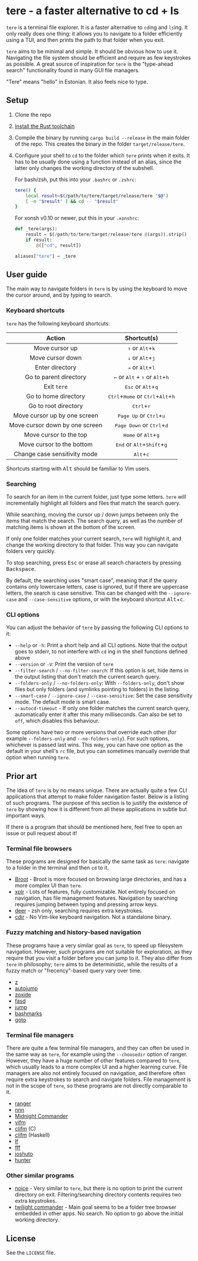 # tere - a faster alternative to cd + ls


`tere` is a terminal file explorer. It is a faster alternative to `cd`ing and
`ls`ing. It only really does one thing: it allows you to navigate to a folder
efficiently using a TUI, and then prints the path to that folder when you exit.

`tere` aims to be minimal and simple. It should be obvious how to use it.
Navigating the file system should be efficient and require as few keystrokes as
possible. A great source of inspiration for `tere` is the "type-ahead search"
functionality found in many GUI file managers.

"Tere" means "hello" in Estonian. It also feels nice to type.

## Setup

1. Clone the repo
1. [Install the Rust toolchain](https://www.rust-lang.org/tools/install)
1. Compile the binary by running `cargo build --release` in the main folder of the repo. This creates the binary in the folder `target/release/tere`.
1. Configure your shell to `cd` to the folder which `tere` prints when it exits. It has to be usually done using a function instead of an alias, since the latter only changes the working directory of the subshell.

    For bash/zsh, put this into your `.bashrc` or `.zshrc`:

    ```sh
    tere() {
        local result=$(/path/to/tere/target/release/tere "$@")
        [ -n "$result" ] && cd -- "$result"
    }
    ```

    For xonsh v0.10 or newer, put this in your `.xonshrc`:

    ```py
    def _tere(args):
        result = $(/path/to/tere/target/release/tere @(args)).strip()
        if result:
            @(["cd", result])

    aliases["tere"] = _tere
    ```


## User guide

The main way to navigate folders in `tere` is by using the keyboard to move the cursor around, and by typing to search.

### Keyboard shortcuts

`tere` has the following keyboard shortcuts:

| Action | Shortcut(s) |
|:---:|:---:|
|Move cursor up  | <kbd>↑</kbd> or <kbd>Alt</kbd>+<kbd>k</kbd> |
|Move cursor down| <kbd>↓</kbd> or <kbd>Alt</kbd>+<kbd>j</kbd> |
|Enter directory | <kbd>→</kbd> or <kbd>Alt</kbd>+<kbd>l</kbd> |
|Go to parent directory| <kbd>←</kbd> or <kbd>Alt</kbd> + <kbd>↑</kbd> or <kbd>Alt</kbd>+<kbd>h</kbd> |
|Exit `tere`| <kbd>Esc</kbd> or <kbd>Alt</kbd>+<kbd>q</kbd> |
|Go to home directory| <kbd>Ctrl</kbd>+<kbd>Home</kbd> or <kbd>Ctrl</kbd>+<kbd>Alt</kbd>+<kbd>h</kbd>|
|Go to root directory| <kbd>Ctrl</kbd>+<kbd>r</kbd>|
|Move cursor up   by one screen| <kbd>Page Up</kbd>   or <kbd>Ctrl</kbd>+<kbd>u</kbd> |
|Move cursor down by one screen| <kbd>Page Down</kbd> or <kbd>Ctrl</kbd>+<kbd>d</kbd> |
|Move cursor to the top   | <kbd>Home</kbd> or <kbd>Alt</kbd>+<kbd>g</kbd> |
|Move cursor to the bottom| <kbd>End</kbd>  or <kbd>Alt</kbd>+<kbd>Shift</kbd>+<kbd>g</kbd> |
|Change case sensitivity mode| <kbd>Alt</kbd>+<kbd>c</kbd> |

Shortcuts starting with <kbd>Alt</kbd> should be familiar to Vim users.

### Searching

To search for an item in the current folder, just type some letters. `tere` will
incrementally highlight all folders and files that match the search query.

While searching, moving the cursor up / down jumps between only the items that
match the search. The search query, as well as the number of matching items is
shown at the bottom of the screen.

If only one folder matches your current search, `tere` will highlight it, and
change the working directory to that folder. This way you can navigate folders
very quickly.

To stop searching, press <kbd>Esc</kbd> or erase all search characters by
pressing <kbd>Backspace</kbd>.

By default, the searching uses "smart case", meaning that if the query contains
only lowercase letters, case is ignored, but if there are uppercase letters, the
search is case sensitive. This can be changed with the `--ignore-case` and
`--case-sensitive` options, or with the keyboard shortcut
<kbd>Alt</kbd>+<kbd>c</kbd>.

### CLI options

You can adjust the behavior of `tere` by passing the following CLI options to it:

- `--help` or `-h`: Print a short help and all CLI options. Note that the output goes to stderr, to not interfere with `cd` ing in the shell functions defined above
- `--version` or `-V`: Print the version of `tere`
- `--filter-search` / `--no-filter-search`: If this option is set, hide items in the output listing that don't match the current search query.
- `--folders-only` / `--no-folders-only`: With `--folders-only`, don't show files but only folders (and symlinks pointing to folders) in the listing.
- `--smart-case` / `--ignore-case` / `--case-sensitive`: Set the case sensitivity mode. The default mode is smart case.
- `--autocd-timeout` - If only one folder matches the current search query, automatically enter it after this many milliseconds. Can also be set to `off`, which disables this behaviour.

Some options have two or more versions that override each other (for example
`--folders-only` and `--no-folders-only`). For such options, whichever is
passed last wins. This way, you can have one option as the default in your
shell's `rc` file, but you can sometimes manually override that option when
running `tere`.

## Prior art

The idea of `tere` is by no means unique. There are actually quite a few CLI
applications that attempt to make folder navigation faster. Below is a listing of
such programs. The purpose of this section is to justify the existence of `tere`
by showing how it is different from all these applications in subtle but
important ways.

If there is a program that should be mentioned here, feel free to open an issue
or pull request about it!

### Terminal file browsers

These programs are designed for basically the same task as `tere`: navigate to a
folder in the terminal and then `cd` to it.

- [Broot](https://dystroy.org/broot/) - Broot is more focused on browsing large directories, and has a more complex UI than `tere`.
- [xplr](https://github.com/sayanarijit/xplr) - Lots of features, fully customizable. Not entirely focused on navigation, has file management features. Navigation by searching requires jumping between typing and pressing arrow keys.
- [deer](https://github.com/Vifon/deer) - zsh only, searching requires extra keystrokes.
- [cdir](https://github.com/EskelinenAntti/cdir) - No Vim-like keyboard navigation. Not a standalone binary.

### Fuzzy matching and history-based navigation

These programs have a very similar goal as `tere`, to speed up filesystem
navigation. However, such programs are not suitable for exploration, as they
require that you visit a folder before you can jump to it. They also differ from
`tere` in  philosophy; `tere` aims to be deterministic, while the results of a
fuzzy match or "frecency"-based query vary over time.

- [z](https://github.com/rupa/z)
- [autojump](https://github.com/wting/autojump)
- [zoxide](https://github.com/ajeetdsouza/zoxide)
- [fasd](https://github.com/clvv/fasd)
- [jump](https://github.com/gsamokovarov/jump)
- [bashmarks](https://github.com/huyng/bashmarks)
- [goto](https://github.com/ankitvad/goto)

### Terminal file managers

There are quite a few terminal file managers, and they can often be used in the
same way as `tere`, for example using the `--choosedir` option of ranger.
However, they have a huge number of other features compared to `tere`, which
usually leads to a more complex UI and a higher learning curve. File managers are
also not entirely focused on navigation, and therefore often require extra
keystrokes to search and navigate folders. File management is not in the scope of
`tere`, so these programs are not directly comparable to it.

- [ranger](https://ranger.github.io/)
- [nnn](https://github.com/jarun/nnn)
- [Midnight Commander](https://midnight-commander.org/)
- [vifm](https://vifm.info/)
- [clifm](https://github.com/leo-arch/clifm) (C)
- [clifm](https://github.com/pasqu4le/clifm) (Haskell)
- [lf](https://github.com/gokcehan/lf)
- [fff](https://github.com/dylanaraps/fff)
- [joshuto](https://github.com/kamiyaa/joshuto)
- [hunter](https://github.com/rabite0/hunter)

### Other similar programs

- [noice](https://git.2f30.org/noice/file/README.html) - Very similar to `tere`, but there is no option to print the current directory on exit. Filtering/searching directory contents requires two extra keystrokes.
- [twilight commander](https://github.com/golmman/twilight-commander) - Main goal seems to be a folder tree browser embedded in other apps. No search. No option to go above the initial working directory.


## License

See the `LICENSE` file.
